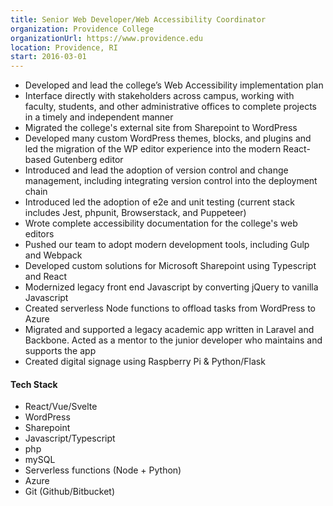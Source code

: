 ```yaml
---
title: Senior Web Developer/Web Accessibility Coordinator
organization: Providence College
organizationUrl: https://www.providence.edu
location: Providence, RI
start: 2016-03-01
---
```


-   Developed and lead the college’s Web Accessibility implementation plan
-   Interface directly with stakeholders across campus, working with faculty, students, and other administrative offices to complete projects in a timely and independent manner
-   Migrated the college's external site from Sharepoint to WordPress
-   Developed many custom WordPress themes, blocks, and plugins and led the migration of the WP editor experience into the modern React-based Gutenberg editor
-   Introduced and lead the adoption of version control and change management, including integrating version control into the deployment chain
-   Introduced led the adoption of e2e and unit testing (current stack includes Jest, phpunit, Browserstack, and Puppeteer)
-   Wrote complete accessibility documentation for the college's web editors
-   Pushed our team to adopt modern development tools, including Gulp and Webpack
-   Developed custom solutions for Microsoft Sharepoint using Typescript and React
-   Modernized legacy front end Javascript by converting jQuery to vanilla Javascript
-   Created serverless Node functions to offload tasks from WordPress to Azure
-   Migrated and supported a legacy academic app written in Laravel and Backbone. Acted as a mentor to the junior developer who maintains and supports the app
-   Created digital signage using Raspberry Pi & Python/Flask

#### Tech Stack

-   React/Vue/Svelte
-   WordPress
-   Sharepoint
-   Javascript/Typescript
-   php
-   mySQL
-   Serverless functions (Node + Python)
-   Azure
-   Git (Github/Bitbucket)
